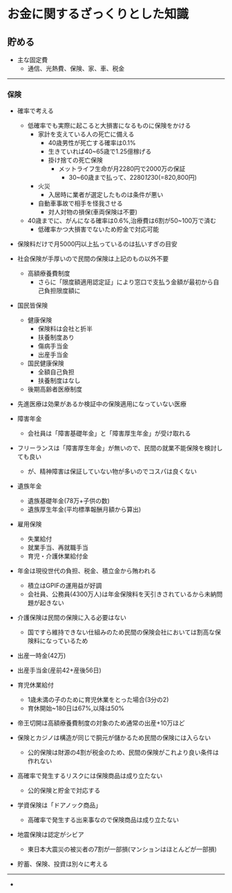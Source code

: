 # お金に関するざっくりとした知識

## 貯める

- 主な固定費
    - 通信、光熱費、保険、家、車、税金

---
### 保険

- 確率で考える
    - 低確率でも実際に起こると大損害になるものに保険をかける
        - 家計を支えている人の死亡に備える
            - 40歳男性が死亡する確率は0.1%
            - 生きていれば40~65歳で1.25億稼げる
            - 掛け捨ての死亡保険
                - メットライフ生命が月2280円で2000万の保証
                    - 30~60歳まで払って、2280*12*30(=820,800円)
        - 火災
            - 入居時に業者が選定したものは条件が悪い
        - 自動車事故で相手を怪我させる
            - 対人対物の損保(車両保険は不要)
    - 40歳までに、がんになる確率は0.6%,治療費は6割が50~100万で済む
        - 低確率かつ大損害でないため貯金で対応可能

- 保険料だけで月5000円以上払っているのは払いすぎの目安

- 社会保険が手厚いので民間の保険は上記のもの以外不要
    - 高額療養費制度
        - さらに「限度額適用認定証」により窓口で支払う金額が最初から自己負担限度額に

- 国民皆保険
    - 健康保険
        - 保険料は会社と折半
        - 扶養制度あり
        - 傷病手当金
        - 出産手当金
    - 国民健康保険
        - 全額自己負担
        - 扶養制度はなし
    - 後期高齢者医療制度

- 先進医療は効果があるか検証中の保険適用になっていない医療

- 障害年金
    - 会社員は「障害基礎年金」と「障害厚生年金」が受け取れる

- フリーランスは「障害厚生年金」が無いので、民間の就業不能保険を検討しても良い
    - が、精神障害は保証していない物が多いのでコスパは良くない

- 遺族年金
    - 遺族基礎年金(78万+子供の数)
    - 遺族厚生年金(平均標準報酬月額から算出)

- 雇用保険
    - 失業給付
    - 就業手当、再就職手当
    - 育児・介護休業給付金

- 年金は現役世代の負担、税金、積立金から賄われる
    - 積立はGPIFの運用益が好調
    - 会社員、公務員(4300万人)は年金保険料を天引きされているから未納問題が起きない

- 介護保険は民間の保険に入る必要はない
    - 国ですら維持できない仕組みのため民間の保険会社においては割高な保険料になっているため

- 出産一時金(42万)

- 出産手当金(産前42+産後56日)

- 育児休業給付
    - 1歳未満の子のために育児休業をとった場合(3分の2)
    - 育休開始~180日は67%,以降は50%

- 帝王切開は高額療養費制度の対象のため通常の出産+10万ほど

- 保険とカジノは構造が同じで胴元が儲かるため民間の保険には入らない
    - 公的保険は財源の4割が税金のため、民間の保険がこれより良い条件は作れない

- 高確率で発生するリスクには保険商品は成り立たない
    - 公的保険と貯金で対応する

- 学資保険は「ドアノック商品」
    - 高確率で発生する出来事なので保険商品は成り立たない

- 地震保険は認定がシビア
    - 東日本大震災の被災者の7割が一部損(マンションはほとんどが一部損)

- 貯蓄、保険、投資は別々に考える

---

- 































